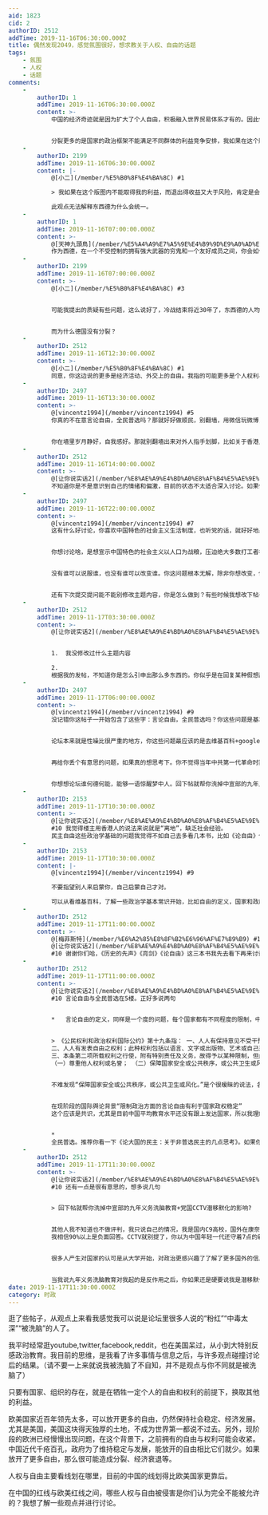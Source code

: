 ```yaml
---
aid: 1823
cid: 2
authorID: 2512
addTime: 2019-11-16T06:30:00.000Z
title: 偶然发现2049，感觉氛围很好，想求教关于人权、自由的话题
tags:
    - 氛围
    - 人权
    - 话题
comments:
    -
        authorID: 1
        addTime: 2019-11-16T06:30:00.000Z
        content: >-
            中国的经济奇迹就是因为扩大了个人自由，积极融入世界贸易体系才有的。因此你所谓的扩大自由导致分裂或经济衰退是不成立的。


            分裂更多的是国家的政治框架不能满足不同群体的利益竞争安排，我如果在这个版图内不能取得我的利益，而退出得收益又大于风险，肯定是会选择退出。这是国家政治框架的问题，跟自由度没啥关系。
    -
        authorID: 2199
        addTime: 2019-11-16T06:30:00.000Z
        content: |-
            @[小二](/member/%E5%B0%8F%E4%BA%8C) #1

            > 我如果在这个版图内不能取得我的利益，而退出得收益又大于风险，肯定是会选择退出。

            此观点无法解释东西德为什么会统一。
    -
        authorID: 1
        addTime: 2019-11-16T07:00:00.000Z
        content: >-
            @[天神九頭鳥](/member/%E5%A4%A9%E7%A5%9E%E4%B9%9D%E9%A0%AD%E9%B3%A5) #2
            作为西德，在一个不受控制的拥有强大武器的穷鬼和一个友好成员之间，你会如何选择？
    -
        authorID: 2199
        addTime: 2019-11-16T07:00:00.000Z
        content: >-
            @[小二](/member/%E5%B0%8F%E4%BA%8C) #3


            可能我提出的质疑有些问题，这么说好了，冷战结束将近30年了，东西德的人均收入生活水平，经济发展水平差距依然很大，按照你的逻辑，这两个地方由于利益矛盾应该再次分裂才对，毕竟意识形态上的敌人已经消失。


            而为什么德国没有分裂？
    -
        authorID: 2512
        addTime: 2019-11-16T12:30:00.000Z
        content: >-
            @[小二](/member/%E5%B0%8F%E4%BA%8C) #1
            同意，你这边说的更多是经济活动、外交上的自由。我指的可能更多是个人权利与相关自由，比如言论自由，全民普选等。
    -
        authorID: 2497
        addTime: 2019-11-16T13:30:00.000Z
        content: >-
            @[vincentz1994](/member/vincentz1994) #5
            你真的不在意言论自由，全民普选吗？那就好好做顺民，别翻墙，用微信玩微博，听党的话，多看CCTV等等，就差不多了。


            你在墙里岁月静好，自我感好。那就别翻墙出来对外人指手划脚，比如关于香港人，台湾人。首先第一，翻墙是犯法的，党妈知道要打屁股罚款的。其二，你有你自己顺民生活，别人喜欢别人长期以来的自由民主生活方式。井水不犯河水，你说过有多少人翻入墙内对你们大吼大叫，你们一定要接收我们自由民主专政，不喜欢就搬出墙外住吗？其三，说到底，所谓言论自由也好，全民普选好，看每个人自己想选择什么样的生活方式。你要是喜欢有个主子管天管地管生殖器官（计划生育），你自己都无所谓，相信别人也无所谓。不知以后有没有机会，就算有机会，也请你别到香港扫货，比如金银珠宝，让香港人结婚有龙凤镯。比如扫奶粉，让香港人能买到足够的奶粉用。比如买楼拉高房产，香港地本来就小，给大陆人权贵白手套像蝗虫一样扫过，很多人要棺材房很惨。基本上你能做好你的本份，不要地命海心多管闲事干涉港台事务，就好像你在深圳买了楼，你会有事没事跑到隔壁小区骂街，没事怼邻居。也就这样了
    -
        authorID: 2512
        addTime: 2019-11-16T14:00:00.000Z
        content: >-
            @[让你说实话2](/member/%E8%AE%A9%E4%BD%A0%E8%AF%B4%E5%AE%9E%E8%AF%9D2) #6
            不知道你是不是意识到自己的情绪和偏激，目前的状态不太适合深入讨论。如果你ready了可以再回复我。
    -
        authorID: 2497
        addTime: 2019-11-16T22:00:00.000Z
        content: >-
            @[vincentz1994](/member/vincentz1994) #7
            这有什么好讨论，你喜欢中国特色的社会主义生活制度，也听党的话，就好好地呆在墙内，不要离开。想谈政治的，各大新闻网评论区，兔吧系列帖吧，还不给力4月青年，参加乌有之乡等聚会。好好过你的东德生活，别瞎操心人家墙外人西德人的事情。对大家都好，如果有一天你觉得不行呀，在东德1984的集权独裁方式不合适呀。还是西德的自由民主生活方式比较合适自己，到时再翻出墙外来找同路人。


            你想讨论啥，是想宣示中国特色的社会主义以人口为战粮，压迫绝大多数打工者社会低层几代人的心血，供养着一伙中共权贵和白手套，拿众多的大白象面子工程来秀党国的先进性优越感吗？而且你这些问题根本无解，本质上就是你是想继续生活在独裁威权下做别人有匪菜，还是要民主自由像香港人那样为了公义有机会可以上街抗争，像台湾人那样政见之争可以摊开在立法院，电视上公开谈，而不是担心被消失，寻衅滋事罪。


            没有谁可以说服谁，也没有谁可以改变谁。你这问题根本无解，除非你想改变，你心里潜意识想被说服，否则怎么会70后父母和80后子女有代沟，80后父母和90后子女有代沟，90后父母和00后子女有代沟？很多你今天想咨询的人，昨天就是和你一样狂热的小粉红。时间，只有时间，才会真的能够改变你的想法。也只有时间，才能让你真的改变。像我前面说得那么，你觉得很呛，为什么？因为现在就不在你的同温层里面，你心里想要的答案嘛。你翻出来的乐子，发的这帖子潜意识想我们和香港一样，都被你征服。香港人反共，香港新一代反内地人，本质就是内地人大量过去掠夺香港人的资源，你知道64时香港有黄雀行动解救抗争的学生，有民主歌声献中国全港明星大汇唱，每年香港维园都有64民主纪念活动吗？香港人为内地劳心劳力几辈子，换来的是什么？是集体性的对港人冷漠！是中共权贵五毛小粉红24小时不间断洗板嘲讽简体字的狂轰烂炸。你让你们这些有党国意识用这态度随便针对内地其中一个外省。就比如湖南好了，你们跑到湖南去天天骂湖南人，跑到湖南去天天扬言要杀光他们，跑到湖南去24小时挤压本地人的生活方式，让湖南人没奶粉买，住棺材房，结婚买不起龙凤镯，然后假惺惺地跑到湖南某电视台上说：只要有国家、组织的存在，就是在牺牲一定某省人的自由和权利的前提下，换取其他的利益，你们湖南人要习惯做奴隶。你看看湖南人不集火抽死你吖的算你牛。


            还有下次提交提问能不能别修改主题内容，你是怎么做到？有些时候我想改下帖子的内容都找不到入口。
    -
        authorID: 2512
        addTime: 2019-11-17T03:30:00.000Z
        content: >-
            @[让你说实话2](/member/%E8%AE%A9%E4%BD%A0%E8%AF%B4%E5%AE%9E%E8%AF%9D2) #8


            1.  我没修改过什么主题内容

            2. 
            根据我的发帖，不知道你是怎么引申出那么多东西的。你似乎是在回复某种假想敌，而不是回复我。我想寻求理性的讨论，并且我也很乐意接受理性的观点。以你现在的情绪状况，可以单独发一个贴，不用在我这里回复...
    -
        authorID: 2497
        addTime: 2019-11-17T06:00:00.000Z
        content: >-
            @[vincentz1994](/member/vincentz1994) #9
            没记错你这帖子一开始包含了这些字：言论自由，全民普选吗？你这些问题是基本的政治ABC，能提出这些问题也的确符合你口中的很多人说的“粉红”“中毒太深”“被洗脑”的人了。


            论坛本来就是性噪比很严重的地方，你这些问题最应该的是去维基百科+google。还不满足，用党乎提问下试试。如果你的这些问题党乎容纳不了，你不觉得你那中国特色的社会主义制度那里出了问题了吗？


            再给你丢个有意思的问题，如果真的想思考下。你不觉得当年中共第一代革命时期领导人，反抗的恰恰是现在这种权贵独裁制度吗？论坛的回复太碎片化，还要符合你的口味那真的太难了。推荐你去看下《历史的先声》+《亮剑》这两本书，能看懂的话应该能找到你想要的答案。如果你是个学霸，那把马列《资本论》《毛泽东语录》《毛泽东选集》新华社，解放日报，人民日报，1969年以前的社论全看一遍，还找不到你想要的答案，那么还是好好做小粉红吧，毕竟你找到答案又如何，多一个反贼不多，少了一个反贼也不少。


            你想想论坛谁何德何能，能够一语惊醒梦中人。回下帖就帮你洗掉中宣部的九年义务洗脑教育+党国CCTV潜移默化的影响?所以鄙人觉得交流的基础是建基于双方同一立场，有一定共识的状况下，双方都有进步才有意义。说到底你这些问题还是看自己喜欢什么样的生活方式，是民主社会的自由自在，还是极权社会的权贵统治。你也说对了，并不是针对你一个人的回答。像编程随想说的，邮件只可以回复一个人，博客跟帖回复还可以惠及有同样疑问的后来人。
    -
        authorID: 2153
        addTime: 2019-11-17T10:30:00.000Z
        content: >-
            @[让你说实话2](/member/%E8%AE%A9%E4%BD%A0%E8%AF%B4%E5%AE%9E%E8%AF%9D2)
            #10 我觉得楼主用香港人的说法来说就是“离地”，缺乏社会经验。
            民主自由这些政治学基础的问题我觉得不如自己去多看几本书，比如《论自由》什么的，最不济你了解一下独立宣言，人权宣言这些东西吧。
    -
        authorID: 2153
        addTime: 2019-11-17T10:30:00.000Z
        content: |-
            @[vincentz1994](/member/vincentz1994) #9

            不要指望别人来启蒙你，自己启蒙自己才对。

            可以从看维基百科，了解一些政治学基本常识开始，比如自由的定义，国家和政府的职责等等。
    -
        authorID: 2512
        addTime: 2019-11-17T11:00:00.000Z
        content: >-
            @[梅菲斯特](/member/%E6%A2%85%E8%8F%B2%E6%96%AF%E7%89%B9) #11
            @[让你说实话2](/member/%E8%AE%A9%E4%BD%A0%E8%AF%B4%E5%AE%9E%E8%AF%9D2)
            #10 谢谢你们哈，《历史的先声》《亮剑》《论自由》这三本书我先去看下再来讨论
    -
        authorID: 2512
        addTime: 2019-11-17T11:00:00.000Z
        content: >-
            @[让你说实话2](/member/%E8%AE%A9%E4%BD%A0%E8%AF%B4%E5%AE%9E%E8%AF%9D2)
            #10 言论自由与全民普选在5楼。正好多说两句


            *   言论自由的定义，同样是一个度的问题，每个国家都有不同程度的限制，中共的红线划得比欧美更靠前，主要体现在政治方面。


            > 《公民权利和政治权利国际公约》第十九条指： 一、人人有保持意见不受干预之权利。
            二、人人有发表自由之权利；此种权利包括以语言、文字或出版物、艺术或自己选择之其他方式，不分国界，寻求、接受及传播各种消息及思想之自由。
            三、本条第二项所载权利之行使，附有特别责任及义务，故得予以某种限制，但此种限制以经法律规定，且为下列各项所必要者为限：
            （一）尊重他人权利或名誉； （二）保障国家安全或公共秩序，或公共卫生或风化。


            不难发现“保障国家安全或公共秩序，或公共卫生或风化。”是个很暧昧的说法，各国往往有自己的解读。


            在现阶段的国际舆论背景“限制政治方面的言论自由有利于国家政权稳定”
            这个应该是共识，尤其是目前中国平均教育水平还没有跟上发达国家，所以我理解国家限制在公共平台的自由讨论。对于有较高教育水平、有独立判断能力的公民放开限制，政府并不会对个人翻墙用户进行处罚。你也不用用一种冷嘲热讽的语气让我待在墙内，国人能轻松翻墙你还不清楚吗？如果政府真要封完全可以下手狠得多。


            *  
            全民普选。推荐你看一下《论大国的民主：关于非普选民主的几点思考》。如果你坚持认为全民普选是必须的、不容讨论的，那这一点可以放下不讲。
    -
        authorID: 2512
        addTime: 2019-11-17T11:30:00.000Z
        content: >-
            @[让你说实话2](/member/%E8%AE%A9%E4%BD%A0%E8%AF%B4%E5%AE%9E%E8%AF%9D2)
            #10 还有一点是很有意思的，想多说几句


            > 回下帖就帮你洗掉中宣部的九年义务洗脑教育+党国CCTV潜移默化的影响?


            其他人我不知道也不做评判，我只说自己的情况，我是国内C9高校，国外在康奈尔大学待过，我的同学也都算是比较优秀的，我与我周围的许多同学，都是极度反感国内中学和大学的政治教育，从来都是做自己事情闭耳不听的。你可以街上随便问问国内的中学和大学生吧，“你觉得这些政治课怎么样？”
            我相信90%以上是负面回答。CCTV就别提了，你以为中国年轻一代还守着7点的新闻吗？


            很多人产生对国家的认可是从大学开始，对政治更感兴趣了了解了更多国外的信息、翻墙看过外网的报道宣传、出国待过之后亲身对比之后，反而开始体会到国内情况的复杂、政治制度的优缺点，并对国内的一些制度感到认同，也想从更多角度进行分析、反思。


            当我说九年义务洗脑教育对我起的是反作用之后，你如果还是硬要说我是潜移默化被洗脑的，那我也可以张口就来说你是被西方主流媒体操控洗脑了进行回击，这就很没意思了而且说不清楚了。就像我在主贴里说的：请不要一上来就说我被洗脑了不自知，并不是观点与你不同就是被洗脑了。
date: 2019-11-17T11:30:00.000Z
category: 时政
---
```


逛了些帖子，从观点上来看我感觉我可以说是论坛里很多人说的“粉红”“中毒太深”“被洗脑”的人了。

我平时经常逛youtube,twitter,facebook,reddit，也在美国呆过，从小到大特别反感政治教育。我目前的思维，是我看了许多事情与信息之后，与许多观点碰撞讨论后的结果。（请不要一上来就说我被洗脑了不自知，并不是观点与你不同就是被洗脑了）

只要有国家、组织的存在，就是在牺牲一定个人的自由和权利的前提下，换取其他的利益。

欧美国家近百年领先太多，可以放开更多的自由，仍然保持社会稳定、经济发展。尤其是美国，美国这块得天独厚的土地，不成为世界第一都说不过去。另外，现阶段的欧洲已经慢慢出现问题，在这个背景下，之前拥有的自由与权利可能会收紧。 中国近代千疮百孔，政府为了维持稳定与发展，能放开的自由相比它们就少。如果放开了更多自由，那么很可能造成分裂、经济衰退等。

人权与自由主要看线划在哪里，目前的中国的线划得比欧美国家更靠后。

在中国的红线与欧美红线之间，哪些人权与自由被侵害是你们认为完全不能被允许的？我想了解一些观点并进行讨论。
